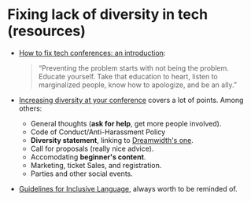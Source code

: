 # Fixing lack of diversity in tech (resources)

- [How to fix tech conferences: an introduction](https://shadowspar.dreamwidth.org/122378.html):

  > “Preventing the problem starts with not being the problem. Educate yourself. Take that education to heart, listen to marginalized people, know how to apologize, and be an ally.”

- [Increasing diversity at your conference](https://www.ashedryden.com/blog/increasing-diversity-at-your-conference) covers a lot of points. Among others:
  
  - General thoughts (**ask for help**, get more people involved).
  - Code of Conduct/Anti-Harassment Policy
  - **Diversity statement**, linking to [Dreamwidth's one](https://www.dreamwidth.org/legal/diversity).
  - Call for proposals (really nice advice).
  - Accomodating **beginner's content**.
  - Marketing, ticket Sales, and registration.
  - Parties and other social events.

- [Guidelines for Inclusive Language](https://www.linguisticsociety.org/content/guidelines-inclusive-language), always worth to be reminded of.
